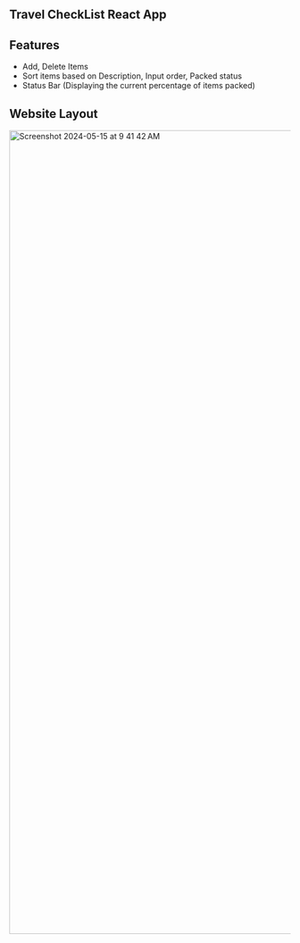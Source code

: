 ## Travel CheckList React App

## Features
- Add, Delete Items
- Sort items based on Description, Input order, Packed status
- Status Bar (Displaying the current percentage of items packed)

## Website Layout
<img width="1440" alt="Screenshot 2024-05-15 at 9 41 42 AM" src="https://github.com/venkata-naveen-varma/checklist-app/assets/115595566/10c7e4bb-9f11-458e-8eb1-84f17ee92bbb">
